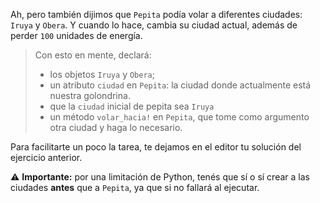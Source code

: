 Ah, pero también dijimos que `Pepita` podía volar a diferentes ciudades: `Iruya` y `Obera`. Y cuando lo hace, cambia su ciudad actual, además de perder `100` unidades de energía.

> Con esto en mente, declará:
>
> * los objetos `Iruya` y `Obera`;
> * un atributo `ciudad` en `Pepita`: la ciudad donde actualmente está nuestra golondrina.
> * que la `ciudad` inicial de pepita sea `Iruya`
> * un método `volar_hacia!` en `Pepita`, que tome como argumento otra ciudad y haga lo necesario.

Para facilitarte un poco la tarea, te dejamos en el editor tu solución del ejercicio anterior.

:warning: **Importante:** por una limitación de Python, tenés que sí o sí crear a las ciudades **antes** que a `Pepita`, ya que si no fallará al ejecutar.
